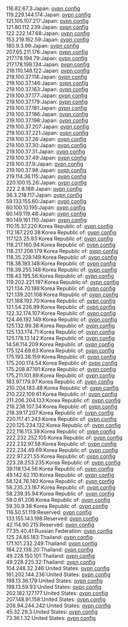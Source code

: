 116.82.67.3:Japan: [ovpn config](vpn/116_82_67_3.ovpn)  
119.229.144.174:Japan: [ovpn config](vpn/119_229_144_174.ovpn)  
121.105.107.217:Japan: [ovpn config](vpn/121_105_107_217.ovpn)  
121.80.112.239:Japan: [ovpn config](vpn/121_80_112_239.ovpn)  
122.222.147.68:Japan: [ovpn config](vpn/122_222_147_68.ovpn)  
153.219.162.59:Japan: [ovpn config](vpn/153_219_162_59.ovpn)  
180.9.3.99:Japan: [ovpn config](vpn/180_9_3_99.ovpn)  
207.65.211.176:Japan: [ovpn config](vpn/207_65_211_176.ovpn)  
217.178.194.79:Japan: [ovpn config](vpn/217_178_194_79.ovpn)  
217.178.198.134:Japan: [ovpn config](vpn/217_178_198_134.ovpn)  
218.110.148.122:Japan: [ovpn config](vpn/218_110_148_122.ovpn)  
219.100.37.114:Japan: [ovpn config](vpn/219_100_37_114.ovpn)  
219.100.37.146:Japan: [ovpn config](vpn/219_100_37_146.ovpn)  
219.100.37.163:Japan: [ovpn config](vpn/219_100_37_163.ovpn)  
219.100.37.177:Japan: [ovpn config](vpn/219_100_37_177.ovpn)  
219.100.37.179:Japan: [ovpn config](vpn/219_100_37_179.ovpn)  
219.100.37.181:Japan: [ovpn config](vpn/219_100_37_181.ovpn)  
219.100.37.186:Japan: [ovpn config](vpn/219_100_37_186.ovpn)  
219.100.37.198:Japan: [ovpn config](vpn/219_100_37_198.ovpn)  
219.100.37.207:Japan: [ovpn config](vpn/219_100_37_207.ovpn)  
219.100.37.221:Japan: [ovpn config](vpn/219_100_37_221.ovpn)  
219.100.37.26:Japan: [ovpn config](vpn/219_100_37_26.ovpn)  
219.100.37.30:Japan: [ovpn config](vpn/219_100_37_30.ovpn)  
219.100.37.31:Japan: [ovpn config](vpn/219_100_37_31.ovpn)  
219.100.37.49:Japan: [ovpn config](vpn/219_100_37_49.ovpn)  
219.100.37.9:Japan: [ovpn config](vpn/219_100_37_9.ovpn)  
219.100.37.98:Japan: [ovpn config](vpn/219_100_37_98.ovpn)  
219.114.36.115:Japan: [ovpn config](vpn/219_114_36_115.ovpn)  
220.100.15.26:Japan: [ovpn config](vpn/220_100_15_26.ovpn)  
222.2.8.188:Japan: [ovpn config](vpn/222_2_8_188.ovpn)  
36.3.218.117:Japan: [ovpn config](vpn/36_3_218_117.ovpn)  
59.133.155.60:Japan: [ovpn config](vpn/59_133_155_60.ovpn)  
60.100.10.195:Japan: [ovpn config](vpn/60_100_10_195.ovpn)  
60.149.119.48:Japan: [ovpn config](vpn/60_149_119_48.ovpn)  
90.149.161.110:Japan: [ovpn config](vpn/90_149_161_110.ovpn)  
110.15.37.220:Korea Republic of: [ovpn config](vpn/110_15_37_220.ovpn)  
112.187.220.38:Korea Republic of: [ovpn config](vpn/112_187_220_38.ovpn)  
117.123.25.93:Korea Republic of: [ovpn config](vpn/117_123_25_93.ovpn)  
118.217.160.94:Korea Republic of: [ovpn config](vpn/118_217_160_94.ovpn)  
118.217.206.179:Korea Republic of: [ovpn config](vpn/118_217_206_179.ovpn)  
118.35.228.149:Korea Republic of: [ovpn config](vpn/118_35_228_149.ovpn)  
118.38.183.148:Korea Republic of: [ovpn config](vpn/118_38_183_148.ovpn)  
118.39.255.148:Korea Republic of: [ovpn config](vpn/118_39_255_148.ovpn)  
118.43.195.56:Korea Republic of: [ovpn config](vpn/118_43_195_56.ovpn)  
119.202.221.197:Korea Republic of: [ovpn config](vpn/119_202_221_197.ovpn)  
121.134.70.188:Korea Republic of: [ovpn config](vpn/121_134_70_188.ovpn)  
121.139.201.108:Korea Republic of: [ovpn config](vpn/121_139_201_108.ovpn)  
121.168.192.70:Korea Republic of: [ovpn config](vpn/121_168_192_70.ovpn)  
121.54.226.99:Korea Republic of: [ovpn config](vpn/121_54_226_99.ovpn)  
122.32.174.107:Korea Republic of: [ovpn config](vpn/122_32_174_107.ovpn)  
124.46.192.149:Korea Republic of: [ovpn config](vpn/124_46_192_149.ovpn)  
125.132.99.38:Korea Republic of: [ovpn config](vpn/125_132_99_38.ovpn)  
125.133.174.71:Korea Republic of: [ovpn config](vpn/125_133_174_71.ovpn)  
125.178.13.142:Korea Republic of: [ovpn config](vpn/125_178_13_142.ovpn)  
14.58.114.209:Korea Republic of: [ovpn config](vpn/14_58_114_209.ovpn)  
175.124.69.63:Korea Republic of: [ovpn config](vpn/175_124_69_63.ovpn)  
175.193.38.159:Korea Republic of: [ovpn config](vpn/175_193_38_159.ovpn)  
175.200.174.54:Korea Republic of: [ovpn config](vpn/175_200_174_54.ovpn)  
175.208.87.191:Korea Republic of: [ovpn config](vpn/175_208_87_191.ovpn)  
175.211.101.89:Korea Republic of: [ovpn config](vpn/175_211_101_89.ovpn)  
183.97.179.97:Korea Republic of: [ovpn config](vpn/183_97_179_97.ovpn)  
210.204.183.48:Korea Republic of: [ovpn config](vpn/210_204_183_48.ovpn)  
210.222.109.61:Korea Republic of: [ovpn config](vpn/210_222_109_61.ovpn)  
211.206.204.133:Korea Republic of: [ovpn config](vpn/211_206_204_133.ovpn)  
218.238.107.34:Korea Republic of: [ovpn config](vpn/218_238_107_34.ovpn)  
218.39.17.207:Korea Republic of: [ovpn config](vpn/218_39_17_207.ovpn)  
220.117.41.243:Korea Republic of: [ovpn config](vpn/220_117_41_243.ovpn)  
220.125.234.132:Korea Republic of: [ovpn config](vpn/220_125_234_132.ovpn)  
222.116.113.39:Korea Republic of: [ovpn config](vpn/222_116_113_39.ovpn)  
222.232.252.105:Korea Republic of: [ovpn config](vpn/222_232_252_105.ovpn)  
222.232.97.58:Korea Republic of: [ovpn config](vpn/222_232_97_58.ovpn)  
222.234.49.69:Korea Republic of: [ovpn config](vpn/222_234_49_69.ovpn)  
222.97.221.55:Korea Republic of: [ovpn config](vpn/222_97_221_55.ovpn)  
223.28.253.235:Korea Republic of: [ovpn config](vpn/223_28_253_235.ovpn)  
39.118.134.56:Korea Republic of: [ovpn config](vpn/39_118_134_56.ovpn)  
49.142.62.110:Korea Republic of: [ovpn config](vpn/49_142_62_110.ovpn)  
58.124.76.140:Korea Republic of: [ovpn config](vpn/58_124_76_140.ovpn)  
58.235.23.167:Korea Republic of: [ovpn config](vpn/58_235_23_167.ovpn)  
58.239.35.94:Korea Republic of: [ovpn config](vpn/58_239_35_94.ovpn)  
59.0.61.206:Korea Republic of: [ovpn config](vpn/59_0_61_206.ovpn)  
59.30.9.38:Korea Republic of: [ovpn config](vpn/59_30_9_38.ovpn)  
116.50.51.119:Reserved: [ovpn config](vpn/116_50_51_119.ovpn)  
133.155.143.198:Reserved: [ovpn config](vpn/133_155_143_198.ovpn)  
42.114.90.215:Reserved: [ovpn config](vpn/42_114_90_215.ovpn)  
77.35.40.41:Russian Federation: [ovpn config](vpn/77_35_40_41.ovpn)  
125.24.85.183:Thailand: [ovpn config](vpn/125_24_85_183.ovpn)  
171.101.232.249:Thailand: [ovpn config](vpn/171_101_232_249.ovpn)  
184.22.138.20:Thailand: [ovpn config](vpn/184_22_138_20.ovpn)  
49.228.150.101:Thailand: [ovpn config](vpn/49_228_150_101.ovpn)  
49.228.225.32:Thailand: [ovpn config](vpn/49_228_225_32.ovpn)  
104.248.32.246:United States: [ovpn config](vpn/104_248_32_246.ovpn)  
161.202.144.236:United States: [ovpn config](vpn/161_202_144_236.ovpn)  
198.13.36.179:United States: [ovpn config](vpn/198_13_36_179.ovpn)  
198.13.59.93:United States: [ovpn config](vpn/198_13_59_93.ovpn)  
202.182.127.177:United States: [ovpn config](vpn/202_182_127_177.ovpn)  
207.148.91.158:United States: [ovpn config](vpn/207_148_91_158.ovpn)  
208.94.244.242:United States: [ovpn config](vpn/208_94_244_242.ovpn)  
45.32.29.3:United States: [ovpn config](vpn/45_32_29_3.ovpn)  
73.36.1.32:United States: [ovpn config](vpn/73_36_1_32.ovpn)  
